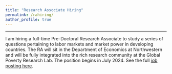 ```yaml
---
title: "Research Associate Hiring"
permalink: /rahiring/
author_profile: true
---
```


------

I am hiring a full-time Pre-Doctoral Research Associate to study a series of questions pertaining to labor markets and market power in developing countries. The RA will sit in the Department of Economics at Northwestern and will be fully integrated into the rich research community at the Global Poverty Research Lab. The position begins in July 2024. See the full [job posting here](https://gsharma38.github.io/gsharma.github.io/files/RA_posting_Sharma.pdf).
